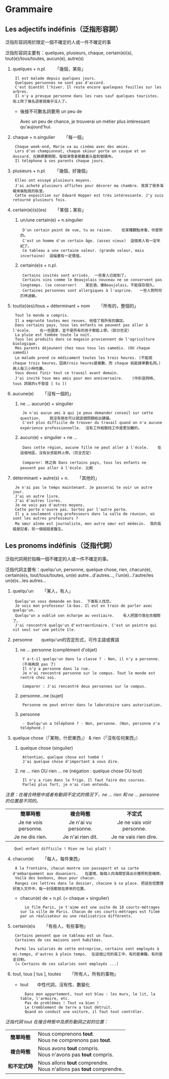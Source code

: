 # Grammaire

## Les adjectifs indéfinis（泛指形容詞）
泛指形容詞用於限定一個不確定的人或一件不確定的事

泛指形容詞主要有：quelques, plusieurs, chaque, certain(e)(s), tout(e)/tous/toutes, aucun(e), autre(s)

1. quelques + n.pl.&emsp;&emsp;「幾個，某些」

        Il est malade depuis quelques jours.
        Quelques personnes ne sont pas d'accord.
        C'est bientôt l'hiver. Il reste encore queleques feuilles sur les arbres.
        Il n'y a presque personne dans les rues sauf quelques touristes.	街上除了幾名遊客就幾乎沒人了。

    * 後接不可數名詞要用 un peu de

        Avec un peu de chance, je trouverai un métier plus intéressant qu'aujourd'hui.

2. chaque + n.singulier&emsp;&emsp;「每一個」

        Chaque week-end, Marie va au cinéma avec des amies.
        Lors d'un championnat, chaque skieur porte un casque et un dossard.	在錦標賽期間，每個滑雪者都戴着头盔和號碼布。
        Il téléphone à ses parents chaque jours.

3. plusieurs + n.pl.&emsp;&emsp;「幾個，好幾個」

        Elles ont essayé plusieurs moyens.
        J'ai acheté plusieurs affiches pour décorer ma chambre.	我買了很多海報來裝點我的臥室。
        Cette exposition sur Edward Hopper est très intéressante. J'y suis retourné plusieurs fois.

4. certain(e)(s)(es)&emsp;&emsp;「某個；某些」

    1. un/une certain(e) + n.singulier

            D'un certain point de vue, tu as raison.	從某種觀點來看，你是對的。
            C'est un homme d'un certain âge. (assez vieux)	這個男人有一定年紀了。
            Ce tableau a une certaine valeur. (grande valeur, mais incertaine)	這幅畫有一定價值。

    2. certain(e)s + n.pl.

            Certains invités sont arrivés.	一些客人已經到了。
            Certains vins comme le Beaujolais nouveau ne se conservent pas longtemps. (se conserver)	某些酒，像Beaujolais，不能保存很久。
            Certaines personnes sont allergiques à l'asprine.	一些人對阿司匹林過敏。

5. tout(e)(es)/tous + déterminant + nom&emsp;&emsp;「所有的，整個的」 

        Tout le monde a compris.
        Il a emprunté toutes mes revues. 他借了我所有的雜誌。
        Dans certains pays, tous les enfants ne peuvent pas aller à l'école.	在一些國家，並不是所有的孩子都能上學。（部分否定）
        La pluie est tombée toute la nuit.
        Tous les produits dans ce magasin proviennent de l'agriculture biologique.
        Mes parents déjeunent chez nous tous les samedis. (OU chaque samedi)
        Le malade prend ce médicament toutes les trois heures. (不能說 chaque trois heures，因爲trois heures是複數，而 chaque 衹能接單數名詞。)	病人每三小時吃藥。
        Vous devez finir tout ce travail avant demain.
        J'ai invité tous mes amis pour mon anniversaire.	(作形容詞時，tous 詞尾的s不發音 [ tu ])

6. aucune(e)&emsp;&emsp;「沒有一個的」

    1. ne ... aucun(e) + singulier

            Je n'ai aucun ami à qui je peux demander conseil sur cette question.	我沒有朋友可以就這個問題給出建議。
            C'est plus difficile de trouver du travail quand on n'a aucune expérience professionnelle.	沒有工作經驗找工作是更加難的。
            
    2. aucun(e) + singulier + ne ...

            Dans cette région, aucune fille ne peut aller à l'école.	在這個地區，沒有女孩能夠上學。（完全否定）

            Comparer: 將之與 Dans certains pays, tous les enfants ne peuvent pas aller à l'école. 比較

7. déterminant + autre(s) + n.&emsp;&emsp;「其他的」

        Je n'ai pas le temps maintenant. Je passerai te voir un autre jour.
        J'ai un autre livre.
        J'ai d'autres livres.
        Je ne vois pas d'autres moyens.
        Cette porte n'ouvre pas. Sortez par l'autre porte.
        Il y a seulement cinq professeurs dans la salle de réunion, où sont les autres professeurs ?
        Ma sœur aînée est journaliste, mon autre sœur est médecin.	我的長姐是記者，另一個姐姐是醫生。


## Les pronoms indéfinis（泛指代詞）
泛指代詞用於指稱一個不確定的人或一件不確定的事。

泛指代詞主要有：quelqu'un, personne, quelque chose, rien, chacun(e), certain(e)s, tout/tous/toutes, un(e) autre...d'autres..., l'un(e)...l'autre/les un(e)s...les autres...

1. quelqu'un&emsp;&emsp;「某人，有人」

        Quelqu'un vous demande en bas.	下面有人找您。
        Je vois mon professeur là-bas. Il est en train de parler avec quelqu'un.
        Quelqu'un a oublié son écharpe au vestiaire.	有人把圍巾落在衣帽間了。
        J'ai rencontré quelqu'un d'extraordinaire. C'est un peintre qui vit seul sur une petite île.

2. personne&emsp;&emsp;quelqu'un的否定形式，可作主語或賓語

    1. ne ... personne (complément d'objet)

            Y a-t-il quelqu'un dans la classe ? - Non, il n'y a personne.（不用再說 pas 了）
            Il n'y a personne dans la rue.
            Je n'ai rencontré personne sur le compus. Tout le monde est rentré chez soi.

            Comparer : J'ai rencontré deux personnes sur le compus.

    2. personne...ne (sujet)

            Personne ne peut entrer dans le laboratoire sans autorisation.

    3. personne

            - Quelqu'un a téléphoné ? - Non, personne. (Non, personne n'a téléphoné.)

3. quelque chose（「某物，什麽東西」） & rien（「沒有任何東西」）

    1. quelque chose (singulier)

            Attention, quelque chose est tombé !
            J'ai quelque chose d'important à vous dire.

    2. ne ... rien OU rien ... ne (négation : quelque chose OU tout)

            Il n'y a rien dans le frigo. Il faut faire des courses.
            Parlez plus fort, je n'ai rien entendu.

*注意：在複合時態中或者有動詞不定式的情況下，ne ... rien 和 ne ... personne 的位置是不同的。*

<table>
    <tbody align="center">
        <tr>
            <td><strong>簡單時態</strong></td>
            <td><strong>複合時態</strong></td>
            <td><strong>不定式</strong></td>
        </tr>
        <tr>
            <td>Je ne vois personne.</td>
            <td>Je n'ai vu personne.</td>
            <td>Je ne vais voir personne.</td>
        </tr>
        <tr>
            <td>Je ne dis rien.</td>
            <td>Je n'ai rien dit.</td>
            <td>Je ne vais rien dire.</td>
        </tr>
    </tbody>
</table>

        Quel enfant difficile ! Rien ne lui plaît !

4. chacun(e)&emsp;&emsp;「每人，每件東西」

        À la frontière, chacun montre son passeport et sa carte d'embarquement aux douaniers.	在邊境，每個人向海關官員出示擭照和登機牌。
        Voilà des bonbons, deux pour chacun.
        Rangez ces lettres dans le dossier, chacune à sa place.	把這些信整理好放入文件中，每一封信都放在原來的位置。

    * chacun(e) de + n.pl. (= chaque + singulier)

            Le film Paris, je t'aime est une suite de 18 courts-métrages sur la ville de Paris. Chacun de ces courts-métrages est filmé par un réalisateur ou une réalisatrice différents.

5. certain(e)s&emsp;&emsp;「有些人，有些事物」

        Certains pensent que ce tableau est un faux.
        Certaines de ces maisons sont habitées.

        Parmi les salariés de cette entreprise, certains sont employés à mi-temps, d'autres à plein temps.	在這個公司的員工中，有的是兼職，有的是全日制。
        (= Certains de ces salariés sont employés ...)

6. tout, tous [ tus ], toutes&emsp;&emsp;「所有人，所有的事物」

    * tout&emsp;&emsp;中性代詞，沒有性、數變化

            Dans mon appartement, tout est bleu : les murs, le lit, la table, l'armoire, etc.
            Pas de problèmes ! Tout va bien !
            Le tremblement de terre a tout détruit.
            Quand on conduit une voiture, il faut tout contrôler.

*泛指代詞 tout 在複合時態中及原形動詞之前的位置：*

<table>
    <tbody>
        <tr>
            <td align="center"><strong>簡單時態</strong></td>
            <td>
                Nous comprenons <strong>tout</strong>.
                <br />
                Nous ne comprenons pas <strong>tout</strong>.
            </td>
        </tr>
        <tr>
            <td align="center"><strong>複合時態</strong></td>
            <td>
                Nous avons <strong>tout</strong> compris.
                <br />
                Nous n'avons pas <strong>tout</strong> compris.
            </td>
        </tr>
        <tr>
            <td align="center"><strong>和不定式時</strong></td>
            <td>
                Nous allons <strong>tout</strong> comprendre.
                <br />
                Nous n'allons pas <strong>tout</strong> comprendre.
            </td>
        </tr>
    </tbody>
</table>

